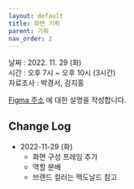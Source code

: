 ```yaml
---
layout: default
title: 화면 기획
parent: 기획
nav_order: 2
---
```


날짜 : 2022. 11. 29 (화)  
시간 : 오후 7시 ~ 오후 10시 (3시간)  
자료조사 : 박경서, 김지홍

[Figma 주소](https://www.figma.com/file/DLWhqJMVQk56i2K5jQy0US/%ED%81%B4%EB%9D%BC%EC%9D%B4%EC%96%B8%ED%8A%B8-%EC%9B%B9?node-id=0%3A1&t=r7OgIWeAt7rNZEFy-1) 에 대한 설명을 작성합니다.

## Change Log

- 2022-11-29 (화)
  - 화면 구성 프레임 추가
  - 역할 분배
  - 브랜드 컬러는 맥도날드 참고
